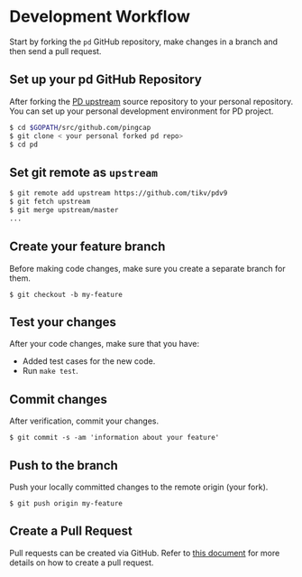 # Development Workflow


Start by forking the `pd` GitHub repository, make changes in a branch and then send a pull request. 

## Set up your pd GitHub Repository


After forking the [PD upstream](https://github.com/tikv/pdv9/fork) source repository to your personal repository. You can set up your personal development environment for PD project.

```sh
$ cd $GOPATH/src/github.com/pingcap
$ git clone < your personal forked pd repo>
$ cd pd
```

## Set git remote as ``upstream``


```sh
$ git remote add upstream https://github.com/tikv/pdv9
$ git fetch upstream
$ git merge upstream/master
...
```

## Create your feature branch


Before making code changes, make sure you create a separate branch for them.

```
$ git checkout -b my-feature
```

## Test your changes


After your code changes, make sure that you have:

- Added test cases for the new code.
- Run `make test`.


## Commit changes


After verification, commit your changes. 

```
$ git commit -s -am 'information about your feature'
```

## Push to the branch


Push your locally committed changes to the remote origin (your fork).

```
$ git push origin my-feature
```

## Create a Pull Request


Pull requests can be created via GitHub. Refer to [this document](https://help.github.com/articles/creating-a-pull-request/) for more details on how to create a pull request.
